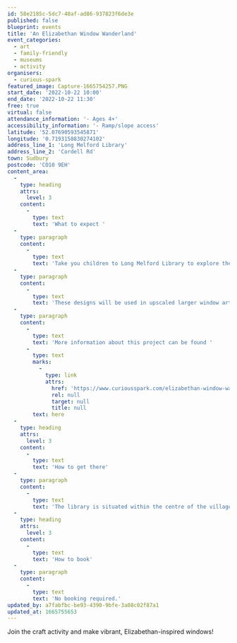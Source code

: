 ```yaml
---
id: 58e2185c-5dc7-40af-ad86-937823f6de3e
published: false
blueprint: events
title: 'An Elizabethan Window Wanderland'
event_categories:
  - art
  - family-friendly
  - museums
  - activity
organisers:
  - curious-spark
featured_image: Capture-1665754257.PNG
start_date: '2022-10-22 10:00'
end_date: '2022-10-22 11:30'
free: true
virtual: false
attendance_information: '- Ages 4+'
accessibility_information: '- Ramp/slope access'
latitude: '52.07690593545871'
longitude: '0.7193158830274102'
address_line_1: 'Long Melford Library'
address_line_2: 'Cordell Rd'
town: Sudbury
postcode: 'CO10 9EH'
content_area:
  -
    type: heading
    attrs:
      level: 3
    content:
      -
        type: text
        text: 'What to expect '
  -
    type: paragraph
    content:
      -
        type: text
        text: 'Take you children to Long Melford Library to explore the tutor period and create vibrant window displays, celebrating the joy of exploration, curiosity, and Elizabeth I’s visit to Suffolk. This project will include designing silhouettes inspired by the Elizabethan Progress in 1578 and local birds as a symbol of freedom.'
  -
    type: paragraph
    content:
      -
        type: text
        text: 'These designs will be used in upscaled larger window artwork to be displayed at night. Your designs will shine through windows across the 6 areas of Norfolk between mid-January and mid-February 2023.'
  -
    type: paragraph
    content:
      -
        type: text
        text: 'More information about this project can be found '
      -
        type: text
        marks:
          -
            type: link
            attrs:
              href: 'https://www.curiousspark.com/elizabethan-window-wanderland/'
              rel: null
              target: null
              title: null
        text: here
  -
    type: heading
    attrs:
      level: 3
    content:
      -
        type: text
        text: 'How to get there'
  -
    type: paragraph
    content:
      -
        type: text
        text: 'The library is situated within the centre of the village with Sudbury being the closest train station and bus stop being only 150m from the library.'
  -
    type: heading
    attrs:
      level: 3
    content:
      -
        type: text
        text: 'How to book'
  -
    type: paragraph
    content:
      -
        type: text
        text: 'No booking required.'
updated_by: a7fabfbc-be93-4390-9bfe-3a08c02f87a1
updated_at: 1665755653
---
```

Join the craft activity and make vibrant, Elizabethan-inspired windows!